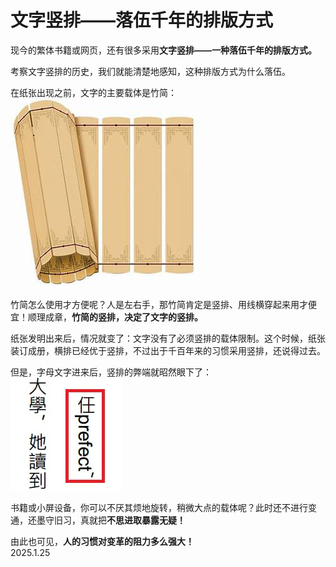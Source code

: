 # 文字竖排——落伍千年的排版方式
   
现今的繁体书籍或网页，还有很多采用**文字竖排——一种落伍千年的排版方式。**   
   
考察文字竖排的历史，我们就能清楚地感知，这种排版方式为什么落伍。   
   
在纸张出现之前，文字的主要载体是竹简：   
![wzws_250125_01](..\Images\wzws_250125_01.jpg)   
   
竹简怎么使用才方便呢？人是左右手，那竹简肯定是竖排、用线横穿起来用才便宜！顺理成章，**竹简的竖排，决定了文字的竖排。**   

纸张发明出来后，情况就变了：文字没有了必须竖排的载体限制。这个时候，纸张装订成册，横排已经优于竖排，不过出于千百年来的习惯采用竖排，还说得过去。   
   
但是，字母文字进来后，竖排的弊端就昭然眼下了：   
![wzws_250125_02](..\Images\wzws_250125_02.jpg)   
   
书籍或小屏设备，你可以不厌其烦地旋转，稍微大点的载体呢？此时还不进行变通，还墨守旧习，真就把**不思进取暴露无疑！**   
   
由此也可见，**人的习惯对变革的阻力多么强大！**   
2025.1.25